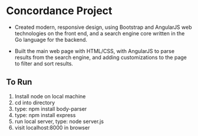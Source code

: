 Concordance Project
====================

- Created modern, responsive design, using Bootstrap and AngularJS web technologies on the front end, and a search engine core written in the Go language for the backend. 

- Built the main web page with HTML/CSS, with AngularJS to parse results from the search engine, and adding customizations to the page to filter and sort results.

To Run
--------------------
1. Install node on local machine
2. cd into directory
3. type: npm install body-parser
4. type: npm install express
5. run local server,  type: node server.js
6. visit localhost:8000 in browser